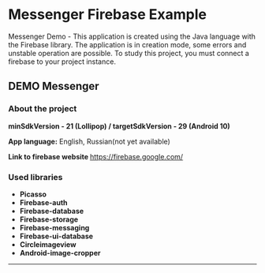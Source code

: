 # Messenger Firebase Example

Messenger Demo - This application is created using the Java language with the Firebase library. The application is in creation mode, some errors and unstable operation are possible. To study this project, you must connect a firebase to your project instance.

## DEMO Messenger





### About the project

<b>minSdkVersion - 21 (Lollipop) /
targetSdkVersion - 29 (Android 10)</b>

<b>App language:</b> English, Russian(not yet available)

<b>Link to firebase website </b> <a href="Firebase website">https://firebase.google.com/</a>

### Used libraries

* <b>Picasso</b>
* <b>Firebase-auth</b>
* <b>Firebase-database</b>
* <b>Firebase-storage</b>
* <b>Firebase-messaging</b>
* <b>Firebase-ui-database</b>
* <b>Circleimageview</b>
* <b>Android-image-cropper</b>

-------------------------------------------------------------------------------------------------

